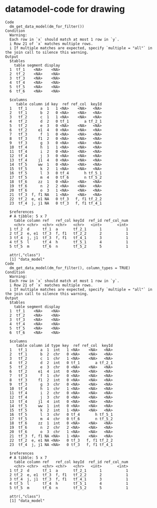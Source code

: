 # datamodel-code for drawing

    Code
      dm_get_data_model(dm_for_filter())
    Condition
      Warning:
      Each row in `x` should match at most 1 row in `y`.
      i Row 21 of `x` matches multiple rows.
      i If multiple matches are expected, specify `multiple = "all"` in the join call to silence this warning.
    Output
      $tables
        table segment display
      1  tf_1    <NA>    <NA>
      2  tf_2    <NA>    <NA>
      3  tf_3    <NA>    <NA>
      4  tf_4    <NA>    <NA>
      5  tf_5    <NA>    <NA>
      6  tf_6    <NA>    <NA>
      
      $columns
         table column id key  ref ref_col  keyId
      1   tf_1      a  1   1 <NA>    <NA>   <NA>
      2   tf_1      b  2   0 <NA>    <NA>   <NA>
      3   tf_2      c  1   1 <NA>    <NA>   <NA>
      4   tf_2      d  2   0 tf_1       a tf_2_1
      5   tf_2      e  3   0 <NA>    <NA>   <NA>
      6   tf_2     e1  4   0 <NA>    <NA>   <NA>
      7   tf_3      f  1   0 <NA>    <NA>   <NA>
      8   tf_3     f1  2   0 <NA>    <NA>   <NA>
      9   tf_3      g  3   0 <NA>    <NA>   <NA>
      10  tf_4      h  1   1 <NA>    <NA>   <NA>
      11  tf_4      i  2   0 <NA>    <NA>   <NA>
      12  tf_4      j  3   0 <NA>    <NA>   <NA>
      13  tf_4     j1  4   0 <NA>    <NA>   <NA>
      14  tf_5     ww  1   0 <NA>    <NA>   <NA>
      15  tf_5      k  2   1 <NA>    <NA>   <NA>
      16  tf_5      l  3   0 tf_4       h tf_5_1
      17  tf_5      m  4   0 tf_6       n tf_5_2
      18  tf_6     zz  1   0 <NA>    <NA>   <NA>
      19  tf_6      n  2   2 <NA>    <NA>   <NA>
      20  tf_6      o  3   1 <NA>    <NA>   <NA>
      21  tf_3  f, f1 NA   1 <NA>    <NA>   <NA>
      22  tf_2  e, e1 NA   0 tf_3   f, f1 tf_2_2
      23  tf_4  j, j1 NA   0 tf_3   f, f1 tf_4_1
      
      $references
      # A tibble: 5 x 7
        table column ref   ref_col keyId  ref_id ref_col_num
        <chr> <chr>  <chr> <chr>   <chr>   <int>       <int>
      1 tf_2  d      tf_1  a       tf_2_1      1           1
      2 tf_2  e, e1  tf_3  f, f1   tf_2_2      2           1
      3 tf_4  j, j1  tf_3  f, f1   tf_4_1      3           1
      4 tf_5  l      tf_4  h       tf_5_1      4           1
      5 tf_5  m      tf_6  n       tf_5_2      5           1
      
      attr(,"class")
      [1] "data_model"
    Code
      dm_get_data_model(dm_for_filter(), column_types = TRUE)
    Condition
      Warning:
      Each row in `x` should match at most 1 row in `y`.
      i Row 21 of `x` matches multiple rows.
      i If multiple matches are expected, specify `multiple = "all"` in the join call to silence this warning.
    Output
      $tables
        table segment display
      1  tf_1    <NA>    <NA>
      2  tf_2    <NA>    <NA>
      3  tf_3    <NA>    <NA>
      4  tf_4    <NA>    <NA>
      5  tf_5    <NA>    <NA>
      6  tf_6    <NA>    <NA>
      
      $columns
         table column id type key  ref ref_col  keyId
      1   tf_1      a  1  int   1 <NA>    <NA>   <NA>
      2   tf_1      b  2  chr   0 <NA>    <NA>   <NA>
      3   tf_2      c  1  chr   1 <NA>    <NA>   <NA>
      4   tf_2      d  2  int   0 tf_1       a tf_2_1
      5   tf_2      e  3  chr   0 <NA>    <NA>   <NA>
      6   tf_2     e1  4  int   0 <NA>    <NA>   <NA>
      7   tf_3      f  1  chr   0 <NA>    <NA>   <NA>
      8   tf_3     f1  2  int   0 <NA>    <NA>   <NA>
      9   tf_3      g  3  chr   0 <NA>    <NA>   <NA>
      10  tf_4      h  1  chr   1 <NA>    <NA>   <NA>
      11  tf_4      i  2  chr   0 <NA>    <NA>   <NA>
      12  tf_4      j  3  chr   0 <NA>    <NA>   <NA>
      13  tf_4     j1  4  int   0 <NA>    <NA>   <NA>
      14  tf_5     ww  1  int   0 <NA>    <NA>   <NA>
      15  tf_5      k  2  int   1 <NA>    <NA>   <NA>
      16  tf_5      l  3  chr   0 tf_4       h tf_5_1
      17  tf_5      m  4  chr   0 tf_6       n tf_5_2
      18  tf_6     zz  1  int   0 <NA>    <NA>   <NA>
      19  tf_6      n  2  chr   2 <NA>    <NA>   <NA>
      20  tf_6      o  3  chr   1 <NA>    <NA>   <NA>
      21  tf_3  f, f1 NA <NA>   1 <NA>    <NA>   <NA>
      22  tf_2  e, e1 NA <NA>   0 tf_3   f, f1 tf_2_2
      23  tf_4  j, j1 NA <NA>   0 tf_3   f, f1 tf_4_1
      
      $references
      # A tibble: 5 x 7
        table column ref   ref_col keyId  ref_id ref_col_num
        <chr> <chr>  <chr> <chr>   <chr>   <int>       <int>
      1 tf_2  d      tf_1  a       tf_2_1      1           1
      2 tf_2  e, e1  tf_3  f, f1   tf_2_2      2           1
      3 tf_4  j, j1  tf_3  f, f1   tf_4_1      3           1
      4 tf_5  l      tf_4  h       tf_5_1      4           1
      5 tf_5  m      tf_6  n       tf_5_2      5           1
      
      attr(,"class")
      [1] "data_model"


